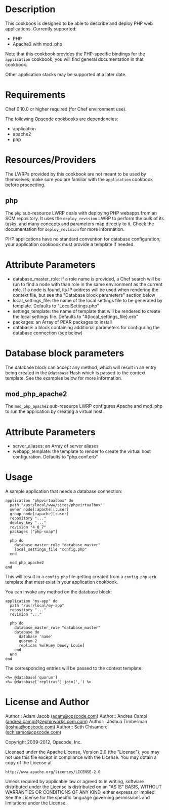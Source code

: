 Description
===========

This cookbook is designed to be able to describe and deploy PHP web applications. Currently supported:

* PHP
* Apache2 with mod\_php

Note that this cookbook provides the PHP-specific bindings for the `application` cookbook; you will find general documentation in that cookbook.

Other application stacks may be supported at a later date.

Requirements
============

Chef 0.10.0 or higher required (for Chef environment use).

The following Opscode cookbooks are dependencies:

* application
* apache2
* php

Resources/Providers
==========

The LWRPs provided by this cookbook are not meant to be used by themselves; make sure you are familiar with the `application` cookbook before proceeding.

php
---

The `php` sub-resource LWRP deals with deploying PHP webapps from an SCM repository. It uses the `deploy_revision` LWRP to perform the bulk of its tasks, and many concepts and parameters map directly to it. Check the documentation for `deploy_revision` for more information.

PHP applications have no standard convention for database configuration; your application cookbook must provide a template if needed.

# Attribute Parameters

- database\_master\_role: if a role name is provided, a Chef search will be run to find a node with than role in the same environment as the current role. If a node is found, its IP address will be used when rendering the context file, but see the "Database block parameters" section below
- local\_settings\_file: the name of the local settings file to be generated by template. Defaults to "LocalSettings.php"
- settings\_template: the name of template that will be rendered to create the local settings file. Defaults to "#{local\_settings\_file}.erb"
- packages: an Array of PEAR packages to install
- database: a block containing additional parameters for configuring the database connection (see below)

# Database block parameters

The database block can accept any method, which will result in an entry being created in the `@database` Hash which is passed to the context template. See the examples below for more information.

mod\_php\_apache2
-----------------

The `mod_php_apache2` sub-resource LWRP configures Apache and mod\_php to run the application by creating a virtual host.

# Attribute Parameters

- server\_aliases: an Array of server aliases
- webapp\_template: the template to render to create the virtual host configuration. Defaults to "php.conf.erb"

Usage
=====

A sample application that needs a database connection:

    application "phpvirtualbox" do
      path "/usr/local/www/sites/phpvirtualbox"
      owner node[:apache][:user]
      group node[:apache][:user]
      repository "..."
      deploy_key "..."
      revision "4_0_7"
      packages ["php-soap"]

      php do
        database_master_role "database_master"
        local_settings_file "config.php"
      end

      mod_php_apache2
    end

This will result in a `config.php` file getting created from a `config.php.erb` template that must exist in your application cookbook.

You can invoke any method on the database block:

    application "my-app" do
      path "/usr/local/my-app"
      repository "..."
      revision "..."

      php do
        database_master_role "database_master"
        database do
          database 'name'
          quorum 2
          replicas %w[Huey Dewey Louie]
        end
      end
    end

The corresponding entries will be passed to the context template:

    <%= @database['quorum']
    <%= @database['replicas'].join(',') %>

License and Author
==================

Author:: Adam Jacob (<adam@opscode.com>)
Author:: Andrea Campi (<andrea.campi@zephirworks.com.com>)
Author:: Joshua Timberman (<joshua@opscode.com>)
Author:: Seth Chisamore (<schisamo@opscode.com>)

Copyright 2009-2012, Opscode, Inc.

Licensed under the Apache License, Version 2.0 (the "License");
you may not use this file except in compliance with the License.
You may obtain a copy of the License at

    http://www.apache.org/licenses/LICENSE-2.0

Unless required by applicable law or agreed to in writing, software
distributed under the License is distributed on an "AS IS" BASIS,
WITHOUT WARRANTIES OR CONDITIONS OF ANY KIND, either express or implied.
See the License for the specific language governing permissions and
limitations under the License.
